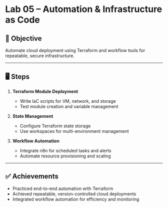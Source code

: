 # Lab 05 – Automation & Infrastructure as Code

## 🎯 Objective
Automate cloud deployment using Terraform and workflow tools for repeatable, secure infrastructure.

---

## 🖥 Steps
1. **Terraform Module Deployment**
   - Write IaC scripts for VM, network, and storage
   - Test module creation and variable management

2. **State Management**
   - Configure Terraform state storage
   - Use workspaces for multi-environment management

3. **Workflow Automation**
   - Integrate n8n for scheduled tasks and alerts
   - Automate resource provisioning and scaling

---

## ✅ Achievements
- Practiced end-to-end automation with Terraform
- Achieved repeatable, version-controlled cloud deployments
- Integrated workflow automation for efficiency and monitoring
